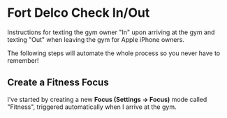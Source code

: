 # Fort Delco Check In/Out
Instructions for texting the gym owner "In" upon arriving at the gym and texting "Out" when leaving the gym for Apple iPhone owners.

The following steps will automate the whole process so you never have to remember!

## Create a Fitness Focus

I’ve started by creating a new **Focus (Settings → Focus)** mode called "Fitness", triggered automatically when I arrive at the gym.
